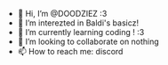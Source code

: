 - 👋 Hi, I’m @DOODZIEZ :3
- 👀 I’m interezted in Baldi's basicz!
- 🌱 I’m currently learning coding ! :3
- 💞️ I’m looking to collaborate on nothing
- 📫 How to reach me: discord

<!---
DOODZIEZ/DOODZIEZ is a ✨ special ✨ repository because its `README.md` (this file) appears on your GitHub profile.
You can click the Preview link to take a look at your changes.
--->
